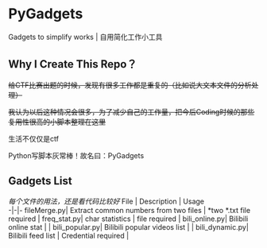 # PyGadgets
Gadgets to simplify works | 自用简化工作小工具

## Why I Create This Repo？
~~给CTF比赛出题的时候，发现有很多工作都是重复的（比如说大文本文件的分析处理）~~

~~我认为以后这种情况会很多，为了减少自己的工作量，把今后Coding时候的那些复用性很高的小脚本整理在这里~~

生活不仅仅是ctf

Python写脚本灰常棒！故名曰：PyGadgets
## Gadgets List
*每个文件的用法，还是看代码比较好*
File | Description |  Usage  
-|-|-
 fileMerge.py| Extract common numbers from two files | *two *.txt file required |
 freq_stat.py| char statistics  | file required |
 bili_online.py| Bilibili online stat  |  |
 bili_popular.py| Bilibili popular videos list  |  |
 bili_dynamic.py| Bilibili feed list  | Credential required |

